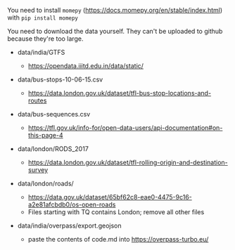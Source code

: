 You need to install `momepy` (https://docs.momepy.org/en/stable/index.html) with `pip install momepy`

You need to download the data yourself. They can't be uploaded to github because they're too large.

- data/india/GTFS
    - https://opendata.iiitd.edu.in/data/static/

- data/bus-stops-10-06-15.csv
    - https://data.london.gov.uk/dataset/tfl-bus-stop-locations-and-routes

- data/bus-sequences.csv
    - https://tfl.gov.uk/info-for/open-data-users/api-documentation#on-this-page-4

- data/london/RODS_2017
    - https://data.london.gov.uk/dataset/tfl-rolling-origin-and-destination-survey

- data/london/roads/
    - https://data.gov.uk/dataset/65bf62c8-eae0-4475-9c16-a2e81afcbdb0/os-open-roads
    - Files starting with TQ contains London; remove all other files

- data/india/overpass/export.geojson
    - paste the contents of code.md into https://overpass-turbo.eu/
